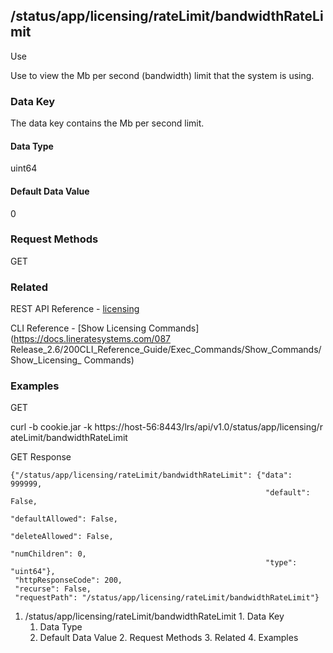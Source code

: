 ## /status/app/licensing/rateLimit/bandwidthRateLimit

Use

Use to view the Mb per second (bandwidth) limit that the system is using.

### Data Key

The data key contains the Mb per second limit.

#### Data Type

uint64

#### Default Data Value

0

### Request Methods

GET

### Related

REST API Reference -
[licensing](/087Release_2.6/250REST_API_Reference_Guide/config/licensing)

CLI Reference - [Show Licensing Commands](https://docs.lineratesystems.com/087
Release_2.6/200CLI_Reference_Guide/Exec_Commands/Show_Commands/Show_Licensing_
Commands)

### Examples

GET

curl -b cookie.jar -k https://host-56:8443/lrs/api/v1.0/status/app/licensing/r
ateLimit/bandwidthRateLimit

GET Response

    
    
    {"/status/app/licensing/rateLimit/bandwidthRateLimit": {"data": 999999,
                                                             "default": False,
                                                             "defaultAllowed": False,
                                                             "deleteAllowed": False,
                                                             "numChildren": 0,
                                                             "type": "uint64"},
     "httpResponseCode": 200,
     "recurse": False,
     "requestPath": "/status/app/licensing/rateLimit/bandwidthRateLimit"}
    

  1. /status/app/licensing/rateLimit/bandwidthRateLimit
    1. Data Key
      1. Data Type
      2. Default Data Value
    2. Request Methods
    3. Related
    4. Examples

